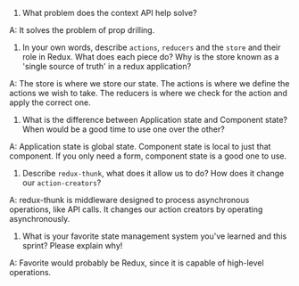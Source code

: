 1. What problem does the context API help solve?

A: It solves the problem of prop drilling. 

1. In your own words, describe `actions`, `reducers` and the `store` and their role in Redux. What does each piece do? Why is the store known as a 'single source of truth' in a redux application?

A: The store is where we store our state. The actions is where we define the actions we wish to take. The reducers is where we check for the action and apply the correct one. 

1. What is the difference between Application state and Component state? When would be a good time to use one over the other?

A: Application state is global state. Component state is local to just that component. If you only need a form, component state is a good one to use. 

1. Describe `redux-thunk`, what does it allow us to do? How does it change our `action-creators`?

A: redux-thunk is middleware designed to process asynchronous operations, like API calls. It changes our action creators by operating asynchronously. 

1. What is your favorite state management system you've learned and this sprint? Please explain why!

A: Favorite would probably be Redux, since it is capable of high-level operations. 